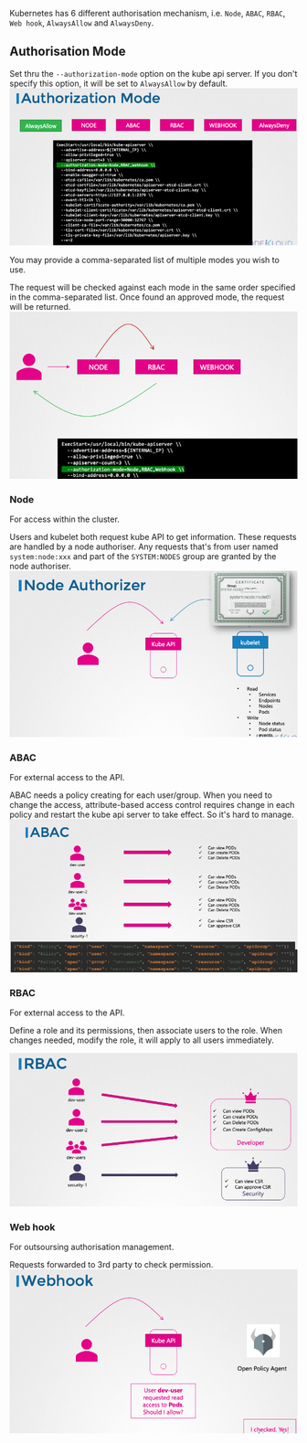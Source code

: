 Kubernetes has 6 different authorisation mechanism, i.e. `Node`, `ABAC`, `RBAC`, `Web hook`, `AlwaysAllow` and `AlwaysDeny`.

## Authorisation Mode

Set thru the `--authorization-mode` option on the kube api server. If you don't specify this option, it will be set to `AlwaysAllow` by default.
![](../graph/authorisation-mode-config.png)

You may provide a comma-separated list of multiple modes you wish to use.

The request will be checked against each mode in the same order specified in the comma-separated list. Once found an approved mode, the request will be returned.
![](../graph/authorisation-mode-order.png)

### Node

For access within the cluster.

Users and kubelet both request kube API to get information. These requests are handled by a node authoriser. Any requests that's from user named `system:node:xxx` and part of the `SYSTEM:NODES` group are granted by the node authoriser.
![](../graph/node-authoriser.png)

### ABAC

For external access to the API.

ABAC needs a policy creating for each user/group. When you need to change the access, attribute-based access control requires change in each policy and restart the kube api server to take effect. So it's hard to manage.
![](../graph/abac.png)

### RBAC

For external access to the API.

Define a role and its permissions, then associate users to the role. When changes needed, modify the role, it will apply to all users immediately.

![](../graph/rbac.png)

### Web hook

For outsoursing authorisation management.

Requests forwarded to 3rd party to check permission.
![](../graph/web-hook.png)